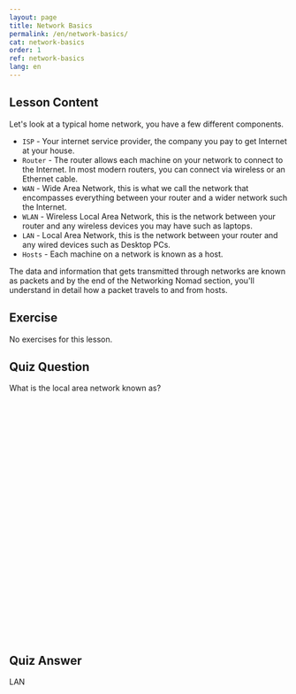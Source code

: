 ```yaml
---
layout: page
title: Network Basics 
permalink: /en/network-basics/
cat: network-basics
order: 1
ref: network-basics
lang: en
---
```


## Lesson Content

Let's look at a typical home network, you have a few different components. 

* `ISP` - Your internet service provider, the company you pay to get Internet at your house.
* `Router` - The router allows each machine on your network to connect to the Internet. In most modern routers, you can connect via wireless or an Ethernet cable.
* `WAN` - Wide Area Network, this is what we call the network that encompasses everything between your router and a wider network such the Internet.
* `WLAN` - Wireless Local Area Network, this is the network between your router and any wireless devices you may have such as laptops.
* `LAN` - Local Area Network, this is the network between your router and any wired devices such as Desktop PCs.
* `Hosts` - Each machine on a network is known as a host.

The data and information that gets transmitted through networks are known as packets and by the end of the Networking Nomad section, you'll understand in detail how a packet travels to and from hosts.

## Exercise

No exercises for this lesson.

## Quiz Question

What is the local area network known as?  
<br /><br /><br /><br /><br /><br /><br /><br /><br /><br /><br /><br /><br /><br /><br /><br /><br /><br /><br /><br /><br /><br /><br /><br /><br /><br /> 
## Quiz Answer

LAN